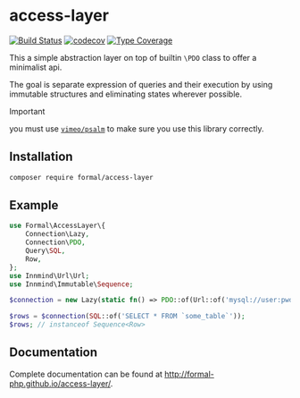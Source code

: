 # access-layer

[![Build Status](https://github.com/formal-php/access-layer/workflows/CI/badge.svg?branch=master)](https://github.com/formal-php/access-layer/actions?query=workflow%3ACI)
[![codecov](https://codecov.io/gh/formal-php/access-layer/branch/develop/graph/badge.svg)](https://codecov.io/gh/formal-php/access-layer)
[![Type Coverage](https://shepherd.dev/github/formal-php/access-layer/coverage.svg)](https://shepherd.dev/github/formal-php/access-layer)

This a simple abstraction layer on top of builtin `\PDO` class to offer a minimalist api.

The goal is separate expression of queries and their execution by using immutable structures and eliminating states wherever possible.

> [!IMPORTANT]
> you must use [`vimeo/psalm`](https://packagist.org/packages/vimeo/psalm) to make sure you use this library correctly.

## Installation

```sh
composer require formal/access-layer
```

## Example

```php
use Formal\AccessLayer\{
    Connection\Lazy,
    Connection\PDO,
    Query\SQL,
    Row,
};
use Innmind\Url\Url;
use Innmind\Immutable\Sequence;

$connection = new Lazy(static fn() => PDO::of(Url::of('mysql://user:pwd@127.0.0.1:3306/database_name')));

$rows = $connection(SQL::of('SELECT * FROM `some_table`'));
$rows; // instanceof Sequence<Row>
```

## Documentation

Complete documentation can be found at <http://formal-php.github.io/access-layer/>.
